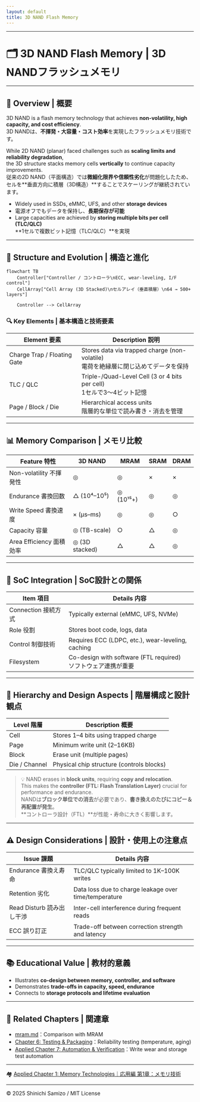 ```yaml
---
layout: default
title: 3D NAND Flash Memory
---
```


---

# 🗂️ 3D NAND Flash Memory | 3D NANDフラッシュメモリ

---

## 📘 Overview | 概要

3D NAND is a flash memory technology that achieves **non-volatility, high capacity, and cost efficiency**.  
3D NANDは、**不揮発・大容量・コスト効率**を実現したフラッシュメモリ技術です。

While 2D NAND (planar) faced challenges such as **scaling limits and reliability degradation**,  
the 3D structure stacks memory cells **vertically** to continue capacity improvements.  
従来の2D NAND（平面構造）では**微細化限界や信頼性劣化**が問題化したため、  
セルを**垂直方向に積層（3D構造）**することでスケーリングが継続されています。

- Widely used in SSDs, eMMC, UFS, and other **storage devices**  
- 電源オフでもデータを保持し、**長期保存が可能**  
- Large capacities are achieved by **storing multiple bits per cell (TLC/QLC)**  
  **1セルで複数ビット記憶（TLC/QLC）**を実現

---

## 🧱 Structure and Evolution | 構造と進化

```mermaid
flowchart TB
    Controller["Controller / コントローラ\nECC, wear-leveling, I/F control"]
    CellArray["Cell Array (3D Stacked)\nセルアレイ（垂直積層）\n64 → 500+ layers"]

    Controller --> CellArray
```

### 🔍 Key Elements | 基本構造と技術要素

| Element 要素 | Description 説明 |
|--------------|------------------|
| Charge Trap / Floating Gate | Stores data via trapped charge (non-volatile) <br> 電荷を絶縁層に閉じ込めてデータを保持 |
| TLC / QLC | Triple-/Quad-Level Cell (3 or 4 bits per cell) <br> 1セルで3〜4ビット記憶 |
| Page / Block / Die | Hierarchical access units <br> 階層的な単位で読み書き・消去を管理 |

---

## 📊 Memory Comparison | メモリ比較

| Feature 特性 | 3D NAND | MRAM | SRAM | DRAM |
|---------------|---------|------|------|------|
| Non-volatility 不揮発性 | ◎ | ◎ | × | × |
| Endurance 書換回数 | △ (10⁴–10⁵) | ◎ (10¹⁵+) | ◎ | ◎ |
| Write Speed 書換速度 | × (µs–ms) | ◎ | ◎ | ○ |
| Capacity 容量 | ◎ (TB-scale) | ○ | △ | ◎ |
| Area Efficiency 面積効率 | ◎ (3D stacked) | △ | △ | ◎ |

---

## 🧭 SoC Integration | SoC設計との関係

| Item 項目 | Details 内容 |
|-----------|--------------|
| Connection 接続方式 | Typically external (eMMC, UFS, NVMe) |
| Role 役割 | Stores boot code, logs, data |
| Control 制御技術 | Requires ECC (LDPC, etc.), wear-leveling, caching |
| Filesystem | Co-design with software (FTL required) <br> ソフトウェア連携が重要 |

---

## 📌 Hierarchy and Design Aspects | 階層構成と設計観点

| Level 階層 | Description 概要 |
|------------|-----------------|
| Cell | Stores 1–4 bits using trapped charge |
| Page | Minimum write unit (2–16KB) |
| Block | Erase unit (multiple pages) |
| Die / Channel | Physical chip structure (controls blocks) |

> 💡 NAND erases in **block units**, requiring **copy and relocation**.  
> This makes the **controller (FTL: Flash Translation Layer)** crucial for performance and endurance.  
> NANDは**ブロック単位での消去**が必要であり、**書き換えのたびにコピー＆再配置が発生**。  
> **コントローラ設計（FTL）**が性能・寿命に大きく影響します。

---

## ⚠️ Design Considerations | 設計・使用上の注意点

| Issue 課題 | Details 内容 |
|------------|--------------|
| Endurance 書換え寿命 | TLC/QLC typically limited to 1K–100K writes |
| Retention 劣化 | Data loss due to charge leakage over time/temperature |
| Read Disturb 読み出し干渉 | Inter-cell interference during frequent reads |
| ECC 誤り訂正 | Trade-off between correction strength and latency |

---

## 📚 Educational Value | 教材的意義

- Illustrates **co-design between memory, controller, and software**  
- Demonstrates **trade-offs in capacity, speed, endurance**  
- Connects to **storage protocols and lifetime evaluation**

---

## 🔗 Related Chapters | 関連章

- [mram.md](./mram.md)：Comparison with MRAM  
- [Chapter 6: Testing & Packaging](../chapter6_test_and_package/)：Reliability testing (temperature, aging)  
- [Applied Chapter 7: Automation & Verification](../d_chapter7_automation_and_verification/)：Write wear and storage test automation

---

🏘 [Applied Chapter 1: Memory Technologies｜応用編 第1章：メモリ技術](../d_chapter1_memory_technologies/README.md)

---

© 2025 Shinichi Samizo / MIT License

